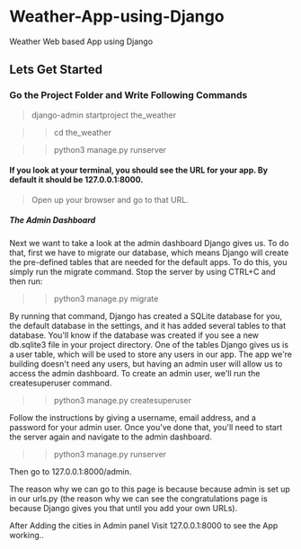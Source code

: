 # Weather-App-using-Django
Weather Web based App using Django
## Lets Get Started

### Go the Project Folder and Write Following Commands

> django-admin startproject the_weather

>>cd the_weather 

>>python3 manage.py runserver
#### If you look at your terminal, you should see the URL for your app. By default it should be 127.0.0.1:8000.
>Open up your browser and go to that URL.

##### The Admin Dashboard

Next we want to take a look at the admin dashboard Django gives us. To do that, first we have to migrate our database, which means Django will create the pre-defined tables that are needed for the default apps. To do this, you simply run the migrate command. Stop the server by using CTRL+C and then run:
>> python3 manage.py migrate


By running that command, Django has created a SQLite database for you, the default database in the settings, and it has added several tables to that database. You'll know if the database was created if you see a new db.sqlite3 file in your project directory.
One of the tables Django gives us is a user table, which will be used to store any users in our app. The app we're building doesn't need any users, but having an admin user will allow us to access the admin dashboard.
To create an admin user, we'll run the createsuperuser command.


>>python3 manage.py createsuperuser
<p>
Follow the instructions by giving a username, email address, and a password for your admin user. Once you've done that, you'll need to start the server again and navigate to the admin dashboard.

</p>

>>python3 manage.py runserver

<p>
Then go to 127.0.0.1:8000/admin.

The reason why we can go to this page is because because admin is set up in our urls.py (the reason why we can see the congratulations page is because Django gives you that until you add your own URLs).
</p>


<p>
  After Adding the cities in Admin panel Visit 127.0.0.1:8000 to see the App working..
  </p>
  

